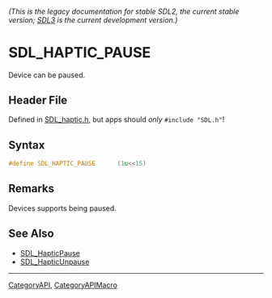 ###### (This is the legacy documentation for stable SDL2, the current stable version; [SDL3](https://wiki.libsdl.org/SDL3/) is the current development version.)
# SDL_HAPTIC_PAUSE

Device can be paused.

## Header File

Defined in [SDL_haptic.h](https://github.com/libsdl-org/SDL/blob/SDL2/include/SDL_haptic.h), but apps should _only_ `#include "SDL.h"`!

## Syntax

```c
#define SDL_HAPTIC_PAUSE      (1u<<15)
```

## Remarks

Devices supports being paused.

## See Also

* [SDL_HapticPause](SDL_HapticPause)
* [SDL_HapticUnpause](SDL_HapticUnpause)

----
[CategoryAPI](CategoryAPI), [CategoryAPIMacro](CategoryAPIMacro)

